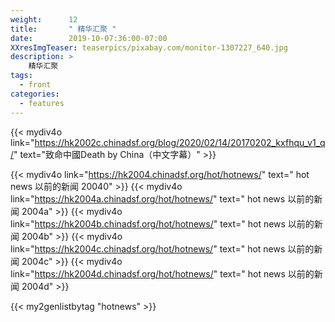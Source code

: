```yaml
---
weight:      12
title:       " 精华汇聚 "
date:        2019-10-07:36:00-07:00
XXresImgTeaser: teaserpics/pixabay.com/monitor-1307227_640.jpg
description: >
    精华汇聚 
tags:
  - front
categories:
  - features
---
```


{{< mydiv4o link="https://hk2002c.chinadsf.org/blog/2020/02/14/20170202_kxfhqu_v1_q/"
    text="致命中國Death by China（中文字幕）"
    >}}
<br>

{{< mydiv4o link="https://hk2004.chinadsf.org/hot/hotnews/" text=" hot  news 以前的新闻 20040" >}}
{{< mydiv4o link="https://hk2004a.chinadsf.org/hot/hotnews/" text=" hot  news 以前的新闻 2004a" >}}
{{< mydiv4o link="https://hk2004b.chinadsf.org/hot/hotnews/" text=" hot  news 以前的新闻 2004b" >}}
{{< mydiv4o link="https://hk2004c.chinadsf.org/hot/hotnews/" text=" hot  news 以前的新闻 2004c" >}}
{{< mydiv4o link="https://hk2004d.chinadsf.org/hot/hotnews/" text=" hot  news 以前的新闻 2004d" >}}

{{< my2genlistbytag "hotnews" >}}
